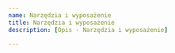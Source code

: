 ```yaml
---
name: Narzędzia i wyposażenie
title: Narzędzia i wyposażenie
description: [Opis - Narzędzia i wyposażenie]

---
```

